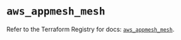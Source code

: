 # `aws_appmesh_mesh`

Refer to the Terraform Registry for docs: [`aws_appmesh_mesh`](https://registry.terraform.io/providers/hashicorp/aws/5.99.1/docs/resources/appmesh_mesh).
